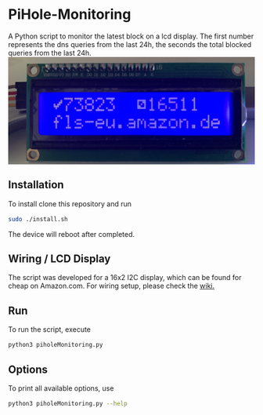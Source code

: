 # PiHole-Monitoring
A Python script to monitor the latest block on a lcd display. The first number represents the dns queries from the last 24h, the seconds the total blocked queries from the last 24h.
<img src="https://raw.githubusercontent.com/maxi07/PiHole-Monitoring/main/doc/lcd_display.jpg" align="center"/>

## Installation
To install clone this repository and run
```bash
sudo ./install.sh
```
The device will reboot after completed. 

## Wiring / LCD Display
The script was developed for a 16x2 I2C display, which can be found for cheap on Amazon.com.
For wiring setup, please check the [wiki.](https://github.com/maxi07/PiHole-Monitoring/wiki/Connect-LCD-display)

## Run
To run the script, execute
```bash
python3 piholeMonitoring.py
```

## Options
To print all available options, use 
```bash
python3 piholeMonitoring.py --help
```

